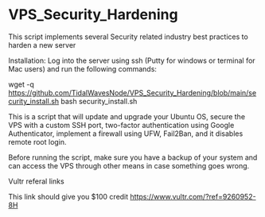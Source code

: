 # VPS_Security_Hardening
This script implements several Security related industry best practices to harden a new server

Installation:
Log into the server using ssh (Putty for windows or terminal for Mac users) and run the following commands:

wget -q https://github.com/TidalWavesNode/VPS_Security_Hardening/blob/main/security_install.sh
bash security_install.sh

This is a script that will update and upgrade your Ubuntu OS, secure the VPS with a custom SSH port, two-factor authentication using Google Authenticator, implement a firewall using UFW, Fail2Ban, and it disables remote root login.

Before running the script, make sure you have a backup of your system and can access the VPS through other means in case something goes wrong.

Vultr referal links

This link should give you $100 credit
https://www.vultr.com/?ref=9260952-8H

